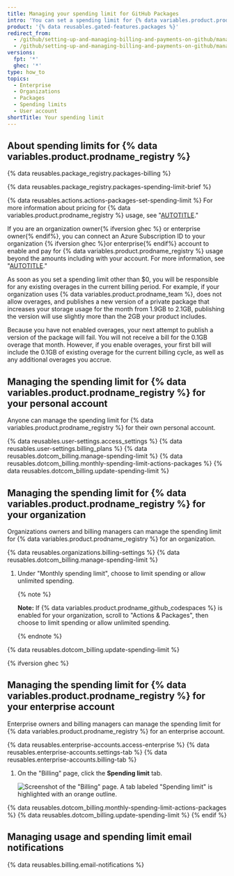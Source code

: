 ```yaml
---
title: Managing your spending limit for GitHub Packages
intro: 'You can set a spending limit for {% data variables.product.prodname_registry %} usage.'
product: '{% data reusables.gated-features.packages %}'
redirect_from:
  - /github/setting-up-and-managing-billing-and-payments-on-github/managing-your-spending-limit-for-github-packages
  - /github/setting-up-and-managing-billing-and-payments-on-github/managing-billing-for-github-packages/managing-your-spending-limit-for-github-packages
versions:
  fpt: '*'
  ghec: '*'
type: how_to
topics:
  - Enterprise
  - Organizations
  - Packages
  - Spending limits
  - User account
shortTitle: Your spending limit
---
```

## About spending limits for {% data variables.product.prodname_registry %}

{% data reusables.package_registry.packages-billing %}

{% data reusables.package_registry.packages-spending-limit-brief %}

{% data reusables.actions.actions-packages-set-spending-limit %} For more information about pricing for {% data variables.product.prodname_registry %} usage, see "[AUTOTITLE](/billing/managing-billing-for-github-packages/about-billing-for-github-packages)."

If you are an organization owner{% ifversion ghec %} or enterprise owner{% endif%}, you can connect an Azure Subscription ID to your organization {% ifversion ghec %}or enterprise{% endif%} account to enable and pay for {% data variables.product.prodname_registry %} usage beyond the amounts including with your account. For more information, see "[AUTOTITLE](/billing/managing-the-plan-for-your-github-account/connecting-an-azure-subscription)."

As soon as you set a spending limit other than $0, you will be responsible for any existing overages in the current billing period. For example, if your organization uses {% data variables.product.prodname_team %}, does not allow overages, and publishes a new version of a private package that increases your storage usage for the month from 1.9GB to 2.1GB, publishing the version will use slightly more than the 2GB your product includes.

Because you have not enabled overages, your next attempt to publish a version of the package will fail. You will not receive a bill for the 0.1GB overage that month. However, if you enable overages, your first bill will include the 0.1GB of existing overage for the current billing cycle, as well as any additional overages you accrue.

## Managing the spending limit for {% data variables.product.prodname_registry %} for your personal account

Anyone can manage the spending limit for {% data variables.product.prodname_registry %} for their own personal account.

{% data reusables.user-settings.access_settings %}
{% data reusables.user-settings.billing_plans %}
{% data reusables.dotcom_billing.manage-spending-limit %}
{% data reusables.dotcom_billing.monthly-spending-limit-actions-packages %}
{% data reusables.dotcom_billing.update-spending-limit %}

## Managing the spending limit for {% data variables.product.prodname_registry %} for your organization

Organizations owners and billing managers can manage the spending limit for {% data variables.product.prodname_registry %} for an organization.

{% data reusables.organizations.billing-settings %}
{% data reusables.dotcom_billing.manage-spending-limit %}
1. Under "Monthly spending limit", choose to limit spending or allow unlimited spending.

   {% note %}

   **Note:** If {% data variables.product.prodname_github_codespaces %} is enabled for your organization, scroll to "Actions & Packages", then choose to limit spending or allow unlimited spending.

   {% endnote %}

{% data reusables.dotcom_billing.update-spending-limit %}

{% ifversion ghec %}

## Managing the spending limit for {% data variables.product.prodname_registry %} for your enterprise account

Enterprise owners and billing managers can manage the spending limit for {% data variables.product.prodname_registry %} for an enterprise account.

{% data reusables.enterprise-accounts.access-enterprise %}
{% data reusables.enterprise-accounts.settings-tab %}
{% data reusables.enterprise-accounts.billing-tab %}
1. On the "Billing" page, click the **Spending limit** tab.

   ![Screenshot of the "Billing" page. A tab labeled "Spending limit" is highlighted with an orange outline.](/assets/images/help/settings/spending-limit-tab-enterprise.png)

{% data reusables.dotcom_billing.monthly-spending-limit-actions-packages %}
{% data reusables.dotcom_billing.update-spending-limit %}
{% endif %}

## Managing usage and spending limit email notifications

{% data reusables.billing.email-notifications %}
